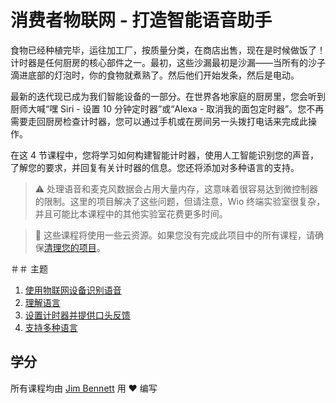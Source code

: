 
# 消费者物联网 - 打造智能语音助手

食物已经种植完毕，运往加工厂，按质量分类，在商店出售，现在是时候做饭了！计时器是任何厨房的核心部件之一。最初，这些沙漏最初是沙漏——当所有的沙子滴进底部的灯泡时，你的食物就煮熟了。然后他们开始发条，然后是电动。

最新的迭代现已成为我们智能设备的一部分。在世界各地家庭的厨房里，您会听到厨师大喊“嘿 Siri - 设置 10 分钟定时器”或“Alexa - 取消我的面包定时器”。您不再需要走回厨房检查计时器，您可以通过手机或在房间另一头拨打电话来完成此操作。

在这 4 节课程中，您将学习如何构建智能计时器，使用人工智能识别您的声音，了解您的要求，并回复有关计时器的信息。您还将添加对多种语言的支持。

> ⚠️ 处理语音和麦克风数据会占用大量内存，这意味着很容易达到微控制器的限制。这里的项目解决了这些问题，但请注意，Wio 终端实验室很复杂，并且可能比本课程中的其他实验室花费更多时间。

> 💁 这些课程将使用一些云资源。如果您没有完成此项目中的所有课程，请确保[清理您的项目](../../clean-up.md)。

＃＃ 主题

1. [使用物联网设备识别语音](../lessons/1-speech-recognition/translations/README.zh-cn.md)
1. [理解语言](../lessons/2-language-understanding/translations/README.zh-cn.md)
1. [设置计时器并提供口头反馈](../lessons/3-spoken-feedback/translations/README.zh-cn.md)
1. [支持多种语言](../lessons/4-multiple-language-support/translations/README.zh-cn.md)

   

## 学分

所有课程均由 [Jim Bennett](https://GitHub.com/JimBobBennett) 用 ♥️ 编写
